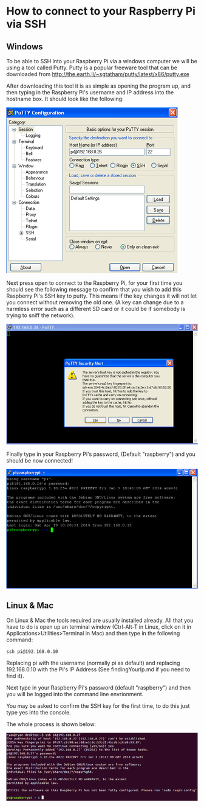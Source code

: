 How to connect to your Raspberry Pi via SSH
===========

Windows
---------
To be able to SSH into your Raspberry Pi via a windows computer we will be using a tool called Putty. Putty is a popular freeware tool that can be downloaded from http://the.earth.li/~sgtatham/putty/latest/x86/putty.exe

After downloading this tool it is as simple as opening the program up, and then typing in the Raspberry Pi's username and IP address into the hostname box. It should look like the following:

<img src="imageResources/putty1.png"/>

Next press open to connect to the Raspberry Pi, for your first time you should see the following message to confirm that you wish to add this Raspberry Pi's SSH key to putty. This means if the key changes it will not let you connect without removing the old one. (A key can change due to a harmless error such as a different SD card or it could be if somebody is trying to sniff the network).

<img src="imageResources/putty2.png"/>

Finally type in your Raspberry Pi's password, (Default "raspberry") and you should be now connected!

<img src="imageResources/putty3.png"/>

Linux & Mac
---------
On Linux & Mac the tools required are usually installed already. All that you have to do is open up an terminal window (Ctrl-Alt-T in Linux, click on it in Applications>Utilities>Terminal in Mac) and then type in the following command:


 ```
ssh pi@192.168.0.10

 ```

Replacing pi with the username (normally pi as default) and replacing 192.168.0.10 with the Pi's IP Address (See findingYourIp.md if you need to find it).

Next type in your Raspberry Pi's password (default "raspberry") and then you will be logged into the command line envrionment.

You may be asked to confirm the SSH key for the first time, to do this just type yes into the console.

The whole process is shown below:

<img src="imageResources/unixssh.png"/>




